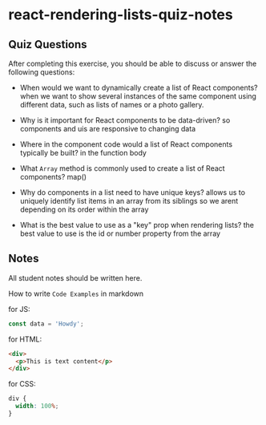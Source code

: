 # react-rendering-lists-quiz-notes

## Quiz Questions

After completing this exercise, you should be able to discuss or answer the following questions:

- When would we want to dynamically create a list of React components?
  when we want to show several instances of the same component using different data, such as lists of names or a photo gallery.

- Why is it important for React components to be data-driven?
  so components and uis are responsive to changing data
- Where in the component code would a list of React components typically be built?
  in the function body
- What `Array` method is commonly used to create a list of React components?
  map()
- Why do components in a list need to have unique keys?
  allows us to uniquely identify list items in an array from its siblings so we arent depending on its order within the array
- What is the best value to use as a "key" prop when rendering lists?
  the best value to use is the id or number property from the array

## Notes

All student notes should be written here.

How to write `Code Examples` in markdown

for JS:

```javascript
const data = 'Howdy';
```

for HTML:

```html
<div>
  <p>This is text content</p>
</div>
```

for CSS:

```css
div {
  width: 100%;
}
```
